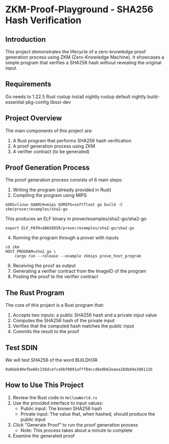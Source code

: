 # ZKM-Proof-Playground - SHA256 Hash Verification

## Introduction

This project demonstrates the lifecycle of a zero-knowledge proof generation process using ZKM (Zero-Knowledge Machine). It showcases a simple program that verifies a SHA256 hash without revealing the original input.

## Requirements
Go needs to 1.22.5
Rust
   rustup install nightly
   rustup default nightly
build-essential
pkg-config
libssl-dev

## Project Overview

The main components of this project are:

1. A Rust program that performs SHA256 hash verification
2. A proof generation process using ZKM
3. A verifier contract (to be generated)

## Proof Generation Process

The proof generation process consists of 6 main steps:

1. Writing the program (already provided in Rust)
2. Compiling the program using MIPS
```
GOOS=linux GOARCH=mips GOMIPS=softfloat go build -C zkm/prover/examples/sha2-go
```
This produces an ELF binary in prover/examples/sha2-go/sha2-go
```
export ELF_PATH=$BASEDIR/prover/examples/sha2-go/sha2-go
```
   
4. Running the program through a prover with inputs
```
cd zkm
HOST_PROGRAM=sha2_go \
    cargo run --release --example zkmips prove_host_program
```
6. Receiving the proof as output
7. Generating a verifier contract from the ImageID of the program
8. Posting the proof to the verifier contract

## The Rust Program

The core of this project is a Rust program that:

1. Accepts two inputs: a public SHA256 hash and a private input value
2. Computes the SHA256 hash of the private input
3. Verifies that the computed hash matches the public input
4. Commits the result to the proof

## Test SDIN
We will test SHA256 of the word BUILDH3R
```
0a0deb40efbe68c236dcefca9bf0891afff84ccd6e0b62eaea18db84e388112b
```

## How to Use This Project

1. Review the Rust code in `HellowWorld.rs`
2. Use the provided interface to input values:
   - Public input: The known SHA256 hash
   - Private input: The value that, when hashed, should produce the public input
3. Click "Generate Proof" to run the proof generation process
   - Note: This process takes about a minute to complete
4. Examine the generated proof


